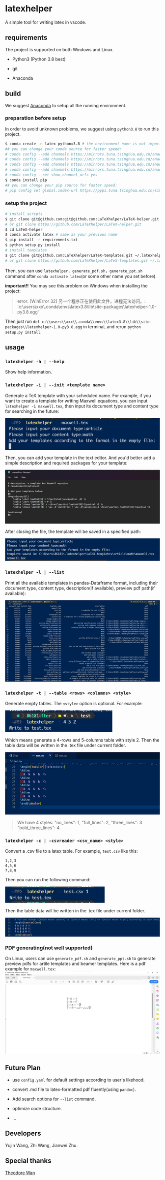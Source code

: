 # latexhelper

A simple tool for writing latex in vscode.

## requirements

The project is supported on both Windows and Linux.

* Python3 (Python 3.8 best)

* git

* Anaconda

## build

We suggest [Anaconda](https://www.anaconda.com/) to setup all the running environment.

### preparation before setup

In order to avoid unknown problems, we suggest using `python3.8` to run this project.

```bash
$ conda create -n latex python=3.8 # the environment name is not important, you can choose other name, or you can just install in base
## you can change your conda source for faster speed:
# conda config --add channels https://mirrors.tuna.tsinghua.edu.cn/anaconda/pkgs/free/
# conda config --add channels https://mirrors.tuna.tsinghua.edu.cn/anaconda/pkgs/main/
# conda config --add channels https://mirrors.tuna.tsinghua.edu.cn/anaconda/cloud/pytorch/
# conda config --add channels https://mirrors.tuna.tsinghua.edu.cn/anaconda/cloud/conda-forge/
# conda config --set show_channel_urls yes
$ conda install pip
## you can change your pip source for faster speed:
# pip config set global.index-url https://pypi.tuna.tsinghua.edu.cn/simple
```

### setup the project

```bash
# install scripts
$ git clone git@github.com:git@github.com:LaTeXhelper/LaTeX-helper.git
# or git clone https://github.com/LaTeXhelper/LaTeX-helper.git
$ cd LaTeX-helper
$ conda activate latex # same as your previous name
$ pip install -r requirements.txt
$ python setup.py install
# install templates
$ git clone git@github.com:LaTeXhelper/LaTeX-templates.git ~/.latexhelper
# or git clone https://github.com/LaTeXhelper/LaTeX-templates.git ~/.latexhelper
```

Then, you can use `latexhelper`，`generate_pdf.sh`，`generate_ppt.sh` command after `conda activate latex`(or some other name you set before).

**important!!** You may see this problem on Windows when installing the project:
> error: [WinError 32] 另一个程序正在使用此文件，进程无法访问。: 'c:\\users\\xxx\\.conda\\envs\\latex3.8\\lib\\site-packages\\latexhelper-1.0-py3.8.egg'

Then just run `del c:\\users\\xxx\\.conda\\envs\\latex3.8\\lib\\site-packages\\latexhelper-1.0-py3.8.egg` in terminal, and rerun `python setup.py install`.

## usage

### `latexhelper -h | --help`

Show help information.

### `latexhelper -i | --init <template name>`

Generate a TeX template with your scheduled name. For example, if you want to create a template for writing Maxwell equations, you can input `latexhelper -i maxwell.tex`, then input its document type and content type for searching in the future:

![init operation1](picture/init.png)

Then, you can add your template in the text editor. And you'd better add a simple description and required packages for your template:

![init operation2](picture/editor.png)

After closing the file, the template will be saved in a specified path:

![init operation3](picture/saved.png)

### `latexhelper -l | --list`

Print all the available templates in  pandas-Dataframe format, including their document type, content type, description(if available), preview pdf path(if available):

![list operation3](picture/list.png)

### `latexhelper -t | --table <rows> <columns> <style>`

Generate empty tables. The `<style>` option is optional. For example:

![table](picture/table.png)

Which means generate a 4-rows and 5-columns table with style 2. Then the table data will be written in the .tex file under current folder.

![table result](picture/tex_table.png)



> We have 4 styles: "no_lines": 1, "full_lines": 2, "three_lines": 3 "bold_three_lines": 4.

### `latexhelper -c | -csvreader <csv_name> <style>`

Convert a .csv file to a latex table. For example, `test.csv` like this:

```
1,2,3
4,5,6
7,8,9
```

Then you can run the following command:

![csv](picture/csv_result.png)

Then the table data will be written in the .tex file under current folder.

![csv result](picture/csv.png)

### PDF generating(not well supported)

On Linux, users can use `generate_pdf.sh` and `generate_ppt.sh` to generate preview pdfs for artile templates and beamer templates. Here is a pdf example for `maxwell.tex`:
![pdf](picture/pdf.png)

## Future Plan

* use `config.yaml` for default settings according to user's likehood.

* convert .md file to latex-formatted pdf fluently(using `pandoc`).

* Add search options for `--list` command.

* optimize code structure.

* ...

## Developers

Yujin Wang, Zhi Wang, Jianwei Zhu.

## Special thanks

[Theodore Wan](https://github.com/Wave7t)

